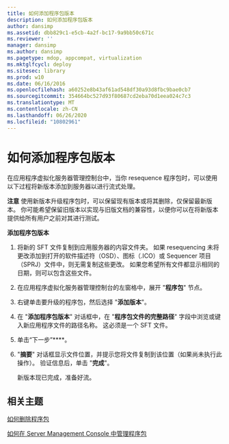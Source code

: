 ```yaml
---
title: 如何添加程序包版本
description: 如何添加程序包版本
author: dansimp
ms.assetid: dbb829c1-e5cb-4a2f-bc17-9a9bb50c671c
ms.reviewer: ''
manager: dansimp
ms.author: dansimp
ms.pagetype: mdop, appcompat, virtualization
ms.mktglfcycl: deploy
ms.sitesec: library
ms.prod: w10
ms.date: 06/16/2016
ms.openlocfilehash: a60252e8b43af61ad548df30a93d8fbc9bae0cb7
ms.sourcegitcommit: 354664bc527d93f80687cd2eba70d1eea024c7c3
ms.translationtype: MT
ms.contentlocale: zh-CN
ms.lasthandoff: 06/26/2020
ms.locfileid: "10802961"
---
```

# 如何添加程序包版本


在应用程序虚拟化服务器管理控制台中，当你 resequence 程序包时，可以使用以下过程将新版本添加到服务器以进行流式处理。

**注意** 使用新版本升级程序包时，可以保留现有版本或将其删除，仅保留最新版本。 你可能希望保留旧版本以实现与旧版文档的兼容性，以便你可以在将新版本提供给所有用户之前对其进行测试。

 

**添加程序包版本**

1.  将新的 SFT 文件复制到应用服务器的内容文件夹。 如果 resequencing 未将更改添加到打开的软件描述符（OSD）、图标（.ICO）或 Sequencer 项目（SPRJ）文件中，则无需复制这些更改。 如果您希望所有文件都显示相同的日期，则可以包含这些文件。

2.  在应用程序虚拟化服务器管理控制台的左窗格中，展开 "**程序包**" 节点。

3.  右键单击要升级的程序包，然后选择 "**添加版本**"。

4.  在 "**添加程序包版本**" 对话框中，在 "**程序包文件的完整路径**" 字段中浏览或键入新应用程序文件的路径名称。 这必须是一个 SFT 文件。

5.  单击“下一步”****。

6.  "**摘要**" 对话框显示文件位置，并提示您将文件复制到该位置（如果尚未执行此操作）。 验证信息后，单击 "**完成**"。

    新版本现已完成，准备好流。

## 相关主题


[如何删除程序包](how-to-delete-a-packageserver.md)

[如何在 Server Management Console 中管理程序包](how-to-manage-packages-in-the-server-management-console.md)

 

 






